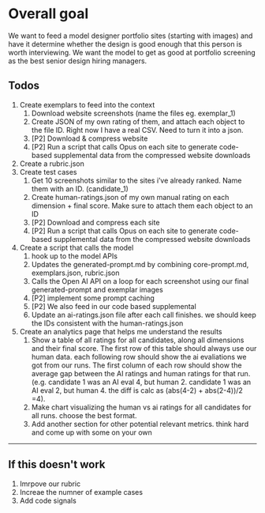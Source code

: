 # Overall goal
We want to feed a model designer portfolio sites (starting with images) and have it determine whether the design is good enough that this person is worth interviewing. We want the model to get as good at portfolio screening as the best senior design hiring managers.

## Todos

1. Create exemplars to feed into the context
    1. Download website screenshots (name the files eg. exemplar_1)
    2. Create JSON of my own rating of them, and attach each object to the file ID. Right now I have a real CSV. Need to turn it into a json.
    3. [P2] Download & compress website
    4. [P2] Run a script that calls Opus on each site to generate code-based supplemental data from the compressed website downloads
2. Create a rubric.json
3. Create test cases
    1. Get 10 screenshots similar to the sites i’ve already ranked. Name them with an ID. (candidate_1)
    2. Create human-ratings.json of my own manual rating on each dimension + final score. Make sure to attach them each object to an ID
    3. [P2] Download and compress each site
    4. [P2] Run a script that calls Opus on each site to generate code-based supplemental data from the compressed website downloads
4. Create a script that calls the model
    1. hook up to the model APIs
    2. Updates the generated-prompt.md by combining core-prompt.md, exemplars.json, rubric.json
    3. Calls the Open AI API on a loop for each screenshot using our final generated-prompt and exemplar images
    4. [P2] implement some prompt caching
    5. [P2] We also feed in our code based supplemental 
    6. Update an ai-ratings.json file after each call finishes. we should keep the IDs consistent with the human-ratings.json
5. Create an analytics page that helps me understand the results
    1. Show a table of all ratings for all candidates, along all dimensions and their final score. The first row of this table should always use our human data. each following row should show the ai evaliations we got from our runs. The first column of each row should show the average gap between the AI ratings and human ratings for that run. (e.g. candidate 1 was an AI eval 4, but human 2. candidate 1 was an AI eval 2, but human 4. the diff is calc as (abs(4-2) + abs(2-4))/2 =4). 
    2. Make chart visualizing the human vs ai ratings for all candidates for all runs. choose the best format.
    3. Add another section for other potential relevant metrics. think hard and come up with some on your own

----
## If this doesn't work
1. Imrpove our rubric
2. Increae the numner of example cases
3. Add code signals